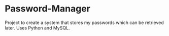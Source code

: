# Password-Manager
Project to create a system that stores my passwords which can be retrieved later. Uses Python and MySQL.
